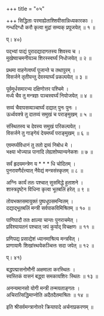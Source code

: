+++
title = "०५"

+++
सिद्धिताः परमाह्येताश्शिवीसान्निध्यकारकाः ।  
गन्धदिग्धौ करौ कृत्वा मुद्रां सम्यक् प्रपूजयेत् ॥ १ ॥  
    
प्। ४०)  
    
पद्भ्यां पाद्यं पुरादद्यादागतस्य शिवस्य च ।  
मुखेष्वाचमनीयञ्च शिरस्स्वर्घ्यं निधोजयेत् ॥ २ ॥  
    
प्रथमा वाहनेत्वर्घ्यं पूजान्ते च तथापुरम् ।  
विसर्जने तृतीयन्तु देवस्यार्घ्यं प्रकल्पयेत् ॥ ३ ॥  
    
पूर्वमूर्धसमारभ्य दक्षिणोत्तर पश्चिमे ।  
मध्ये चैव तु मन्त्रज्ञः पञ्चस्वर्घ्यं नियोजयेत् ॥ ४ ॥  
    
सव्यं चैवापसव्यञ्चार्घ्यं दद्यात् पुनः पुनः ।  
ऊर्ध्ववक्त्रे तु दातव्यं समुखं च पराङ्मुखम् ॥ ५ ॥  
    
संस्थितस्य च देवस्य समुखं परिकल्पयेत् ।  
विसर्जने तु गाङ्गेयं देयमर्घ्यं पराङ्मुखम् ॥ ६ ॥  
    
एवमर्घ्यविधानं तु ततो द्रव्यं निबोध मे ।  
भक्ष्या भोज्यान्न पानादि लेह्यशोष्यान्यनेकशः ॥ ७ ॥  
    
सर्वं हृदयमन्त्रेण य * * * धि चोदितम् ।  
पुनरावणैर्दत्त्यात् नैवेद्यं मन्त्रसंस्कृतम् ॥ ८ ॥  
    
अग्निः कार्यं ततः पश्चात् सुसमिद्धे हुताशने ।  
शास्त्रदृष्टेन विधिना कृत्वा भूतबलिं हरेत् ॥ ९ ॥  
    
तोयभक्तसमायुक्तं पुष्पधूपसमन्वितम् ।  
दद्याद्भूतबलिं मन्त्री सर्वपाकविमिश्रितम् ॥ १० ॥  
    
पाणिपादौ ततः क्षाल्या चान्तः पुनराचमेत् ।  
प्रविश्यायतनं पश्चात् जपं कुर्याद् विचक्षणः ॥ ११ ॥  
    
प्रणिपद्य प्रसाद्येशं ध्यानमाश्रित्य मन्त्रवित् ।  
प्राणायामैः शिखांस्थयेकञ्चित्तः सदा जपेत् ॥ १२ ॥  
    
प्। ४१)  
    
बद्धपद्मासनोमौनी अक्षमाला करस्थितः ।  
स्वस्तिकं वासनं बद्ध्वा समकायशिरः स्थितः ॥ १३ ॥  
    
अनन्यमानसो योगी मन्त्री तन्मयताङ्गतः ।  
अचिरात्सिद्धिमाप्नोति अदैतदैतमाश्रितः ॥ १४ ॥  
    
इति श्रीसर्वमन्त्रानोत्तरे क्रियापादे अर्चनाप्रकरणम् ॥  

